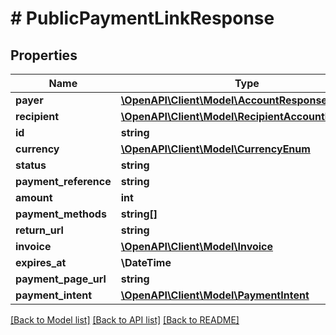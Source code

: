 # # PublicPaymentLinkResponse

## Properties

Name | Type | Description | Notes
------------ | ------------- | ------------- | -------------
**payer** | [**\OpenAPI\Client\Model\AccountResponse**](AccountResponse.md) |  | [optional]
**recipient** | [**\OpenAPI\Client\Model\RecipientAccountResponse**](RecipientAccountResponse.md) |  |
**id** | **string** |  |
**currency** | [**\OpenAPI\Client\Model\CurrencyEnum**](CurrencyEnum.md) |  |
**status** | **string** |  |
**payment_reference** | **string** |  | [optional]
**amount** | **int** |  |
**payment_methods** | **string[]** |  |
**return_url** | **string** |  | [optional]
**invoice** | [**\OpenAPI\Client\Model\Invoice**](Invoice.md) |  | [optional]
**expires_at** | **\DateTime** |  |
**payment_page_url** | **string** |  |
**payment_intent** | [**\OpenAPI\Client\Model\PaymentIntent**](PaymentIntent.md) |  | [optional]

[[Back to Model list]](../../README.md#models) [[Back to API list]](../../README.md#endpoints) [[Back to README]](../../README.md)
